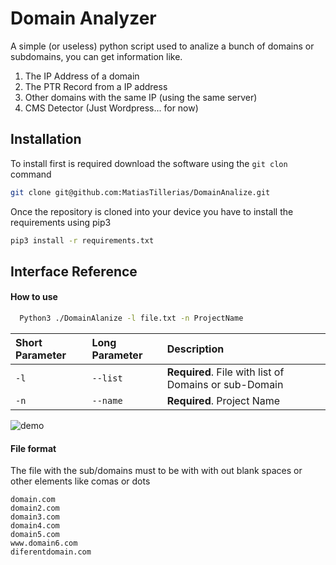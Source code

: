 
# Domain Analyzer

A simple (or useless) python script used to analize a bunch of domains or subdomains, you can get information like.

1) The IP Address of a domain
2) The PTR Record from a IP address
3) Other domains with the same IP (using the same server)
4) CMS Detector (Just Wordpress... for now)


## Installation

To install first is required download the software using the `git clon` command

```bash
git clone git@github.com:MatiasTillerias/DomainAnalize.git
```

Once the repository is cloned into your device you have to install the requirements using pip3

```bash
pip3 install -r requirements.txt
```
    
## Interface Reference

#### How to use

```bash
  Python3 ./DomainAlanize -l file.txt -n ProjectName
```

| Short Parameter | Long Parameter     | Description                |
| :-------------- | :----------------- | :------------------------- |
| `-l`            | `--list`           | **Required**. File with list of Domains or sub-Domain |
| `-n`            | `--name`           | **Required**. Project Name |


![demo](https://user-images.githubusercontent.com/26033180/159063857-fdf65dfa-6a59-4157-9cd3-0e5c4723001f.gif)


#### File format

The file with the sub/domains must to be with with out blank spaces or other elements like comas or dots

```text
domain.com
domain2.com
domain3.com
domain4.com
domain5.com
www.domain6.com
diferentdomain.com
```

